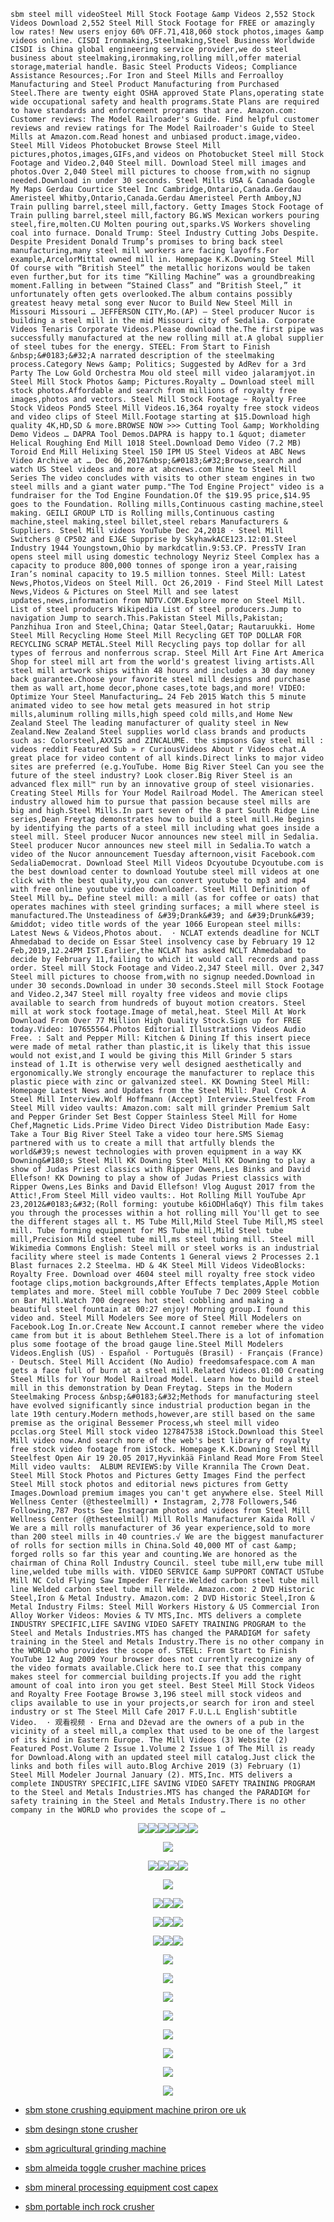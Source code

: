 
```
sbm steel mill videoSteel Mill Stock Footage &amp Videos 2,552 Stock Videos Download 2,552 Steel Mill Stock Footage for FREE or amazingly low rates! New users enjoy 60% OFF.71,418,060 stock photos,images &amp videos online. CISDI Ironmaking,Steelmaking,Steel Business Worldwide CISDI is China global engineering service provider,we do steel business about steelmaking,ironmaking,rolling mill,offer material storage,material handle. Basic Steel Products Videos; Compliance Assistance Resources;.For Iron and Steel Mills and Ferroalloy Manufacturing and Steel Product Manufacturing from Purchased Steel.There are twenty eight OSHA approved State Plans,operating state wide occupational safety and health programs.State Plans are required to have standards and enforcement programs that are. Amazon.com: Customer reviews: The Model Railroader's Guide. Find helpful customer reviews and review ratings for The Model Railroader's Guide to Steel Mills at Amazon.com.Read honest and unbiased product.image,video. Steel Mill Videos Photobucket Browse Steel Mill pictures,photos,images,GIFs,and videos on Photobucket Steel mill Stock Footage and Video.2,040 Steel mill. Download Steel mill images and photos.Over 2,040 Steel mill pictures to choose from,with no signup needed.Download in under 30 seconds. Steel Mills USA & Canada Google My Maps Gerdau Courtice Steel Inc Cambridge,Ontario,Canada.Gerdau Ameristeel Whitby,Ontario,Canada.Gerdau Ameristeel Perth Amboy,NJ Train pulling barrel,steel mill,factory. Getty Images Stock Footage of Train pulling barrel,steel mill,factory BG.WS Mexican workers pouring steel,fire,molten.CU Molten pouring out,sparks.VS Workers shoveling coal into furnace. Donald Trump: Steel Industry Cutting Jobs Despite. Despite President Donald Trump’s promises to bring back steel manufacturing,many steel mill workers are facing layoffs.For example,ArcelorMittal owned mill in. Homepage K.K.Downing Steel Mill Of course with “British Steel” the metallic horizons would be taken even further,but for its time “Killing Machine” was a groundbreaking moment.Falling in between “Stained Class” and “British Steel,” it unfortunately often gets overlooked.The album contains possibly greatest heavy metal song ever Nucor to Build New Steel Mill in Missouri Missouri … JEFFERSON CITY,Mo.(AP) — Steel producer Nucor is building a steel mill in the mid Missouri city of Sedalia. Corporate Videos Tenaris Corporate Videos.Please download the.The first pipe was successfully manufactured at the new rolling mill at.A global supplier of steel tubes for the energy. STEEL: From Start to Finish &nbsp;&#0183;&#32;A narrated description of the steelmaking process.Category News &amp; Politics; Suggested by AdRev for a 3rd Party The Low Gold Orchestra Mou old steel mill video jalaramjyot.in Steel Mill Stock Photos &amp; Pictures.Royalty … Download steel mill stock photos.Affordable and search from millions of royalty free images,photos and vectors. Steel Mill Stock Footage ~ Royalty Free Stock Videos Pond5 Steel Mill Videos.16,364 royalty free stock videos and video clips of Steel Mill.Footage starting at $15.Download high quality 4K,HD,SD & more.BROWSE NOW >>> Cutting Tool &amp; Workholding Demo Videos … DAPRA Tool Demos.DAPRA is happy to.1 &quot; diameter Helical Roughing End Mill 1018 Steel.Download Demo Video (7.2 MB) Toroid End Mill Helixing Steel 150 IPM US Steel Videos at ABC News Video Archive at … Dec 06,2017&nbsp;&#0183;&#32;Browse,search and watch US Steel videos and more at abcnews.com Mine to Steel Mill Series The video concludes with visits to other steam engines in two steel mills and a giant water pump."The Tod Engine Project" video is a fundraiser for the Tod Engine Foundation.Of the $19.95 price,$14.95 goes to the Foundation. Rolling mills,Continuous casting machine,steel making. GEILI GROUP LTD is Rolling mills,Continuous casting machine,steel making,steel billet,steel rebars Manufacturers & Suppliers. Steel Mill videos YouTube Dec 24,2018 · Steel Mill Switchers @ CP502 and EJ&E Supprise by SkyhawkACE123.12:01.Steel Industry 1944 Youngstown,Ohio by markdcatlin.9:53.CP. PressTV Iran opens steel mill using domestic technology Neyriz Steel Complex has a capacity to produce 800,000 tonnes of sponge iron a year,raising Iran’s nominal capacity to 19.5 million tonnes. Steel Mill: Latest News,Photos,Videos on Steel Mill. Oct 26,2019 · Find Steel Mill Latest News,Videos & Pictures on Steel Mill and see latest updates,news,information from NDTV.COM.Explore more on Steel Mill. List of steel producers Wikipedia List of steel producers.Jump to navigation Jump to search.This.Pakistan Steel Mills,Pakistan; Panzhihua Iron and Steel,China; Qatar Steel,Qatar; Rautaruukki. Home Steel Mill Recycling Home Steel Mill Recycling GET TOP DOLLAR FOR RECYCLING SCRAP METAL.Steel Mill Recycling pays top dollar for all types of ferrous and nonferrous scrap. Steel Mill Art Fine Art America Shop for steel mill art from the world's greatest living artists.All steel mill artwork ships within 48 hours and includes a 30 day money back guarantee.Choose your favorite steel mill designs and purchase them as wall art,home decor,phone cases,tote bags,and more! VIDEO: Optimize Your Steel Manufacturing… 24 Feb 2015 Watch this 5 minute animated video to see how metal gets measured in hot strip mills,aluminum rolling mills,high speed cold mills,and Home New Zealand Steel The leading manufacturer of quality steel in New Zealand.New Zealand Steel supplies world class brands and products such as: Colorsteel,AXXIS and ZINCALUME. the simpsons Gay steel mill : videos reddit Featured Sub » r CuriousVideos About r Videos chat.A great place for video content of all kinds.Direct links to major video sites are preferred (e.g.YouTube. Home Big River Steel Can you see the future of the steel industry? Look closer.Big River Steel is an advanced flex mill™ run by an innovative group of steel visionaries. Creating Steel Mills for Your Model Railroad Model. The American steel industry allowed him to pursue that passion because steel mills are big and high.Steel Mills.In part seven of the 8 part South Ridge Line series,Dean Freytag demonstrates how to build a steel mill.He begins by identifying the parts of a steel mill including what goes inside a steel mill. Steel producer Nucor announces new steel mill in Sedalia. Steel producer Nucor announces new steel mill in Sedalia.To watch a video of the Nucor announcement Tuesday afternoon,visit Facebook.com SedaliaDemocrat. Download Steel Mill Videos Dcyoutube Dcyoutube.com is the best download center to download Youtube steel mill videos at one click with the best quality,you can convert youtube to mp3 and mp4 with free online youtube video downloader. Steel Mill Definition of Steel Mill by… Define steel mill: a mill (as for coffee or oats) that operates machines with steel grinding surfaces; a mill where steel is manufactured.The Unsteadiness of &#39;Drank&#39; and &#39;Drunk&#39; &middot; video title words of the year 1066 European steel mills: Latest News & Videos,Photos about.  · NCLAT extends deadline for NCLT Ahmedabad to decide on Essar Steel insolvency case by February 19 12 Feb,2019,12.24PM IST.Earlier,the NCLAT has asked NCLT Ahmedabad to decide by February 11,failing to which it would call records and pass order. Steel mill Stock Footage and Video.2,347 Steel mill. Over 2,347 Steel mill pictures to choose from,with no signup needed.Download in under 30 seconds.Download in under 30 seconds.Steel mill Stock Footage and Video.2,347 Steel mill royalty free videos and movie clips available to search from hundreds of buyout motion creators. Steel mill at work stock footage.Image of metal,heat. Steel Mill At Work Download From Over 77 Million High Quality Stock.Sign up for FREE today.Video: 107655564.Photos Editorial Illustrations Videos Audio Free. : Salt and Pepper Mill: Kitchen & Dining If this insert piece were made of metal rather than plastic,it is likely that this issue would not exist,and I would be giving this Mill Grinder 5 stars instead of 1.It is otherwise very well designed aesthetically and ergonomically.We strongly encourage the manufacturer to replace this plastic piece with zinc or galvanized steel. KK Downing Steel Mill: Homepage Latest News and Updates from the Steel Mill: Paul Crook A Steel Mill Interview.Wolf Hoffmann (Accept) Interview.Steelfest From Steel Mill video vaults: Amazon.com: salt mill grinder Premium Salt and Pepper Grinder Set Best Copper Stainless Steel Mill for Home Chef,Magnetic Lids.Prime Video Direct Video Distribution Made Easy: Take a Tour Big River Steel Take a video tour here.SMS Siemag partnered with us to create a mill that artfully blends the world&#39;s newest technologies with proven equipment in a way KK Downing&#180;s Steel Mill KK Downing Steel Mill KK Downing to play a show of Judas Priest classics with Ripper Owens,Les Binks and David Ellefson! KK Downing to play a show of Judas Priest classics with Ripper Owens,Les Binks and David Ellefson! Vlog August 2017 from the Attic!,From Steel Mill video vaults:. Hot Rolling Mill YouTube Apr 23,2012&#0183;&#32;(Roll forming: youtube k6iODHla6qY) This film takes you through the processes within a hot rolling mill You'll get to see the different stages all t. MS Tube Mill,Mild Steel Tube Mill,MS steel mill. Tube forming equipment for MS Tube mill,Mild Steel tube mill,Precision Mild steel tube mill,ms steel tubing mill. Steel mill Wikimedia Commons English: Steel mill or steel works is an industrial facility where steel is made Contents 1 General views 2 Processes 2.1 Blast furnaces 2.2 Steelma. HD & 4K Steel Mill Videos VideoBlocks: Royalty Free. Download over 4604 steel mill royalty free stock video footage clips,motion backgrounds,After Effects templates,Apple Motion templates and more. Steel mill cobble YouTube 7 Dec 2009 Steel cobble on Bar Mill.Watch 700 degrees hot steel cobbling and making a beautiful steel fountain at 00:27 enjoy! Morning group.I found this video and. Steel Mill Modelers See more of Steel Mill Modelers on Facebook.Log In.or.Create New Account.I cannot remeber where the video came from but it is about Bethlehem Steel.There is a lot of infomation plus some footage of the broad gauge line.Steel Mill Modelers Videos.English (US) · Español · Português (Brasil) · Français (France) · Deutsch. Steel Mill Accident (No Audio) freedomsafespace.com A man gets a face full of burn at a steel mill.Related Videos.01:00 Creating Steel Mills for Your Model Railroad Model. Learn how to build a steel mill in this demonstration by Dean Freytag. Steps in the Modern Steelmaking Process &nbsp;&#0183;&#32;Methods for manufacturing steel have evolved significantly since industrial production began in the late 19th century.Modern methods,however,are still based on the same premise as the original Bessemer Process,wh steel mill video pcclas.org Steel Mill stock video 127847538 iStock.Download this Steel Mill video now.And search more of the web's best library of royalty free stock video footage from iStock. Homepage K.K.Downing Steel Mill Steelfest Open Air 19 20.05 2017,Hyvinkää Finland Read More From Steel Mill video vaults:  ALBUM REVIEWS:by Ville Krannila The Crown Deat. Steel Mill Stock Photos and Pictures Getty Images Find the perfect Steel Mill stock photos and editorial news pictures from Getty Images.Download premium images you can't get anywhere else. Steel Mill Wellness Center (@thesteelmill) • Instagram, 2,778 Followers,546 Following,787 Posts See Instagram photos and videos from Steel Mill Wellness Center (@thesteelmill) Mill Rolls Manufacturer Kaida Roll √ We are a mill rolls manufacturer of 36 year experience,sold to more than 200 steel mills in 40 countries.√ We are the biggest manufacturer of rolls for section mills in China.Sold 40,000 MT of cast &amp; forged rolls so far this year and counting.We are honored as the chairman of China Roll Industry Council. steel tube mill,erw tube mill line,welded tube mills with. VIDEO SERVICE &amp SUPPORT CONTACT USTube Mill NC Cold Flying Saw Impeder Ferrite.Welded carbon steel tube mill line Welded carbon steel tube mill Welde. Amazon.com: 2 DVD Historic Steel,Iron & Metal Industry. Amazon.com: 2 DVD Historic Steel,Iron & Metal Industry Films: Steel Mill Workers History & US Commercial Iron Alloy Worker Videos: Movies & TV MTS,Inc. MTS delivers a complete INDUSTRY SPECIFIC,LIFE SAVING VIDEO SAFETY TRAINING PROGRAM to the Steel and Metals Industries.MTS has changed the PARADIGM for safety training in the Steel and Metals Industry.There is no other company in the WORLD who provides the scope of. STEEL: From Start to Finish YouTube 12 Aug 2009 Your browser does not currently recognize any of the video formats available.Click here to.I see that this company makes steel for commercial building projects.If you add the right amount of coal into iron you get steel. Best Steel Mill Stock Videos and Royalty Free Footage Browse 3,196 steel mill stock videos and clips available to use in your projects,or search for iron and steel industry or st The Steel Mill Cafe 2017 F.U.L.L English'subtitle Video.  · 观看视频 · Erna and Dževad are the owners of a pub in the vicinity of a steel mill,a complex that used to be one of the largest of its kind in Eastern Europe. The Mill Videos (3) Website (2) Featured Post.Volume 2 Issue 1.Volume 2 Issue 1 of The Mill is ready for Download.Along with an updated steel mill catalog.Just click the links and both files will auto.Blog Archive 2019 (3) February (1) Steel Mill Modeler Journal January (2). MTS,Inc. MTS delivers a complete INDUSTRY SPECIFIC,LIFE SAVING VIDEO SAFETY TRAINING PROGRAM to the Steel and Metals Industries.MTS has changed the PARADIGM for safety training in the Steel and Metals Industry.There is no other company in the WORLD who provides the scope of … 
```

<div align="center">
  
<a rel="nofollow" href="https://m.shibang-china.com?f=github&k=sbm+steel+mill+video"><img src="https://static.shibang-china.com/en/l.png"></a><img src="https://static.shibang-china.com/en/hw.png"><a rel="nofollow" href="https://m.shibang-china.com/product/?f=github&k=sbm+steel+mill+video"><img src="https://static.shibang-china.com/en/p.png"></a><a rel="nofollow" href="https://m.shibang-china.com/cases/?f=github&k=sbm+steel+mill+video"><img src="https://static.shibang-china.com/en/c.png"></a><a rel="nofollow" href="https://m.shibang-china.com/news/?f=github&k=sbm+steel+mill+video"><img src="https://static.shibang-china.com/en/n.png"></a><a rel="nofollow" href="https://m.shibang-china.com?f=github&k=sbm+steel+mill+video"><img src="https://static.shibang-china.com/en/m.png"></a>

<a rel="nofollow" href="https://m.shibang-china.com/product/?f=github&k=sbm+steel+mill+video"><img src="https://static.shibang-china.com/en/b.jpg"></a>
  
<a rel="nofollow" href="https://m.shibang-china.com/solution-aggregate.html?f=github&k=sbm+steel+mill+video"><img src="https://static.shibang-china.com/en/a.jpg"></a><a rel="nofollow" href="https://m.shibang-china.com/solution-mine.html?f=github&k=sbm+steel+mill+video"><img src="https://static.shibang-china.com/en/m.jpg"></a><a rel="nofollow" href="https://m.shibang-china.com/solution-mill.html?f=github&k=sbm+steel+mill+video"><img src="https://static.shibang-china.com/en/g.jpg"></a><a rel="nofollow" href="https://m.shibang-china.com/solution-epc.html?f=github&k=sbm+steel+mill+video"><img src="https://static.shibang-china.com/en/e.jpg"></a>

<a rel="nofollow" href="https://m.shibang-china.com/product/?f=github&k=sbm+steel+mill+video"><img src="https://static.shibang-china.com/en/a-p.png"></a>

<a rel="nofollow" href="https://m.shibang-china.com/product/crusher/c6x.html?f=github&k=sbm+steel+mill+video"><img src="https://static.shibang-china.com/en/j.jpg"></a><a rel="nofollow" href="https://m.shibang-china.com/product/crusher/ci5x.html?f=github&k=sbm+steel+mill+video"><img src="https://static.shibang-china.com/en/i.jpg"></a><a rel="nofollow" href="https://m.shibang-china.com/product/crusher/hst.html?f=github&k=sbm+steel+mill+video"><img src="https://static.shibang-china.com/en/c.jpg"></a>

<a rel="nofollow" href="https://m.shibang-china.com/product/mill/mtw.html?f=github&k=sbm+steel+mill+video"><img src="https://static.shibang-china.com/en/mtw.jpg"></a><a rel="nofollow" href="https://m.shibang-china.com/product/mill/scm.html?f=github&k=sbm+steel+mill+video"><img src="https://static.shibang-china.com/en/scm.jpg"></a><a rel="nofollow" href="https://m.shibang-china.com/product/mill/lm.html?f=github&k=sbm+steel+mill+video"><img src="https://static.shibang-china.com/en/lm.jpg"></a>

<a rel="nofollow" href="https://m.shibang-china.com/product/sand/vsi6x.html?f=github&k=sbm+steel+mill+video"><img src="https://static.shibang-china.com/en/6x.jpg"></a><a rel="nofollow" href="https://m.shibang-china.com/product/sand/vu.html?f=github&k=sbm+steel+mill+video"><img src="https://static.shibang-china.com/en/vu.jpg"></a><a rel="nofollow" href="https://m.shibang-china.com/product/mobile/klun.html?f=github&k=sbm+steel+mill+video"><img src="https://static.shibang-china.com/en/k.jpg"></a>

<a rel="nofollow" href="https://m.shibang-china.com/cases/?f=github&k=sbm+steel+mill+video"><img src="https://static.shibang-china.com/en/case.png"></a>

<a rel="nofollow" href="https://m.shibang-china.com/cases/aggregate/202.html?f=github&k=sbm+steel+mill+video"><img src="https://static.shibang-china.com/en/c-1.jpg"></a>

<a rel="nofollow" href="https://m.shibang-china.com/cases/aggregate/203.html?f=github&k=sbm+steel+mill+video"><img src="https://static.shibang-china.com/en/c-2.jpg"></a>

<a rel="nofollow" href="https://m.shibang-china.com/cases/mill/123.html?f=github&k=sbm+steel+mill+video"><img src="https://static.shibang-china.com/en/c-3.jpg"></a>

<a rel="nofollow" href="https://m.shibang-china.com/contact_us.html?f=github&k=sbm+steel+mill+video"><img src="https://static.shibang-china.com/en/contact.png"></a>

<a rel="nofollow" href="https://swt.shibang-china.com/?f=github&k=sbm+steel+mill+video"><img src="https://static.shibang-china.com/en/chat.png"></a>

<a rel="nofollow" href="https://whatsapp.shibangsoft.com/WhatsApp.php?f=github&k=sbm+steel+mill+video"><img src="https://static.shibang-china.com/en/whatsapp.png"></a>

<a rel="nofollow" href="https://m.shibang-china.com/?f=github&k=sbm+steel+mill+video"><img src="https://static.shibang-china.com/en/website.png"></a>

</div>


* [sbm stone crushing equipment machine priron ore uk](sbm%20stone%20crushing%20equipment%20machine%20priron%20ore%20uk.md)

* [sbm desingn stone crusher](sbm%20desingn%20stone%20crusher.md)

* [sbm agricultural grinding machine](sbm%20agricultural%20grinding%20machine.md)

* [sbm almeida toggle crusher machine prices](sbm%20almeida%20toggle%20crusher%20machine%20prices.md)

* [sbm mineral processing equipment cost capex](sbm%20mineral%20processing%20equipment%20cost%20capex.md)

* [sbm portable inch rock crusher](sbm%20portable%20inch%20rock%20crusher.md)